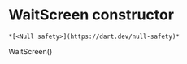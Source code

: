 


# WaitScreen constructor




    *[<Null safety>](https://dart.dev/null-safety)*



WaitScreen()












